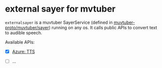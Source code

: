 # external sayer for mvtuber

`externalsayer` is a muvtuber SayerService (defined in [muvtuber-proto/muvtuber/sayer](https://github.com/cdfmlr/muvtuber-proto/tree/main/muvtuber/sayer)) running on any os.
It calls public APIs to convert text to audible speech.

Available APIs:

- [x] [Azure: TTS](https://azure.microsoft.com/zh-cn/products/cognitive-services/text-to-speech/)
- [ ] ...

